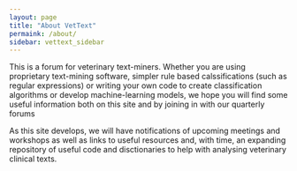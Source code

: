 ```yaml
---
layout: page
title: "About VetText"
permaink: /about/
sidebar: vettext_sidebar
---
```

This is a forum for veterinary text-miners. Whether you are using proprietary text-mining software, simpler rule based calssifications (such as regular expressions) or writing your own code to create classification algorithms or develop machine-learning models, we hope you will find some useful information both on this site and by joining in with our quarterly forums

As this site develops, we will have notifications of upcoming meetings and workshops as well as links to useful resources and, with time, an expanding repository of useful code and disctionaries to help with analysing veterinary clinical texts.


